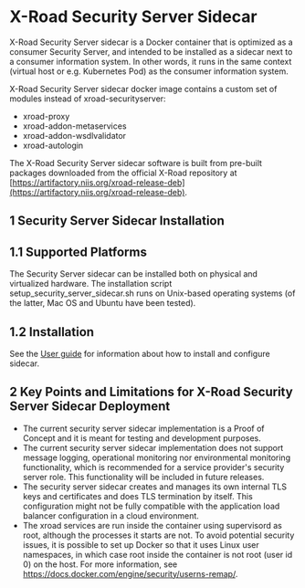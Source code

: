# X-Road Security Server Sidecar

X-Road Security Server sidecar is a Docker container that is optimized as a consumer Security Server, and intended to be installed as a sidecar next to a consumer information system. In other words, it runs in the same context (virtual host or e.g. Kubernetes Pod) as the consumer information system.

X-Road Security Server sidecar docker image contains a custom set of modules instead of xroad-securityserver:

- xroad-proxy
- xroad-addon-metaservices
- xroad-addon-wsdlvalidator
- xroad-autologin

The X-Road Security Server sidecar software is built from pre-built packages downloaded from the official X-Road repository at [https://artifactory.niis.org/xroad-release-deb](https://artifactory.niis.org/xroad-release-deb).

## 1 Security Server Sidecar Installation

## 1.1 Supported Platforms

The Security Server sidecar can be installed both on physical and virtualized hardware. The installation script setup_security_server_sidecar.sh runs on Unix-based operating systems (of the latter, Mac OS and Ubuntu have been tested).

## 1.2 Installation
See the [User guide](doc/security_server_sidecar_user_guide.md) for information about how to install and configure sidecar.


## 2 Key Points and Limitations for X-Road Security Server Sidecar Deployment

- The current security server sidecar implementation is a Proof of Concept and it is meant for testing and development purposes.
- The current security server sidecar implementation does not support message logging, operational monitoring nor environmental monitoring functionality, which is recommended for a service provider's security server role. This functionality will be included in future releases.
- The security server sidecar creates and manages its own internal TLS keys and certificates and does TLS termination by itself. This configuration might not be fully compatible with the application load balancer configuration in a cloud environment.
- The xroad services are run inside the container using supervisord as root, although the processes it starts are not. To avoid potential security issues, it is possible to set up Docker so that it uses Linux user namespaces, in which case root inside the container is not root (user id 0) on the host. For more information, see <https://docs.docker.com/engine/security/userns-remap/>.
